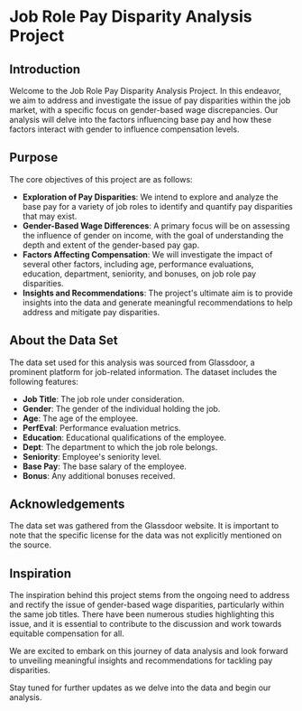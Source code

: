# Job Role Pay Disparity Analysis Project

## Introduction

Welcome to the Job Role Pay Disparity Analysis Project. In this endeavor, we aim to address and investigate the issue of pay disparities within the job market, with a specific focus on gender-based wage discrepancies. Our analysis will delve into the factors influencing base pay and how these factors interact with gender to influence compensation levels.

## Purpose

The core objectives of this project are as follows:

- **Exploration of Pay Disparities**: We intend to explore and analyze the base pay for a variety of job roles to identify and quantify pay disparities that may exist.
- **Gender-Based Wage Differences**: A primary focus will be on assessing the influence of gender on income, with the goal of understanding the depth and extent of the gender-based pay gap.
- **Factors Affecting Compensation**: We will investigate the impact of several other factors, including age, performance evaluations, education, department, seniority, and bonuses, on job role pay disparities.
- **Insights and Recommendations**: The project's ultimate aim is to provide insights into the data and generate meaningful recommendations to help address and mitigate pay disparities.

## About the Data Set

The data set used for this analysis was sourced from Glassdoor, a prominent platform for job-related information. The dataset includes the following features:

- **Job Title**: The job role under consideration.
- **Gender**: The gender of the individual holding the job.
- **Age**: The age of the employee.
- **PerfEval**: Performance evaluation metrics.
- **Education**: Educational qualifications of the employee.
- **Dept**: The department to which the job role belongs.
- **Seniority**: Employee's seniority level.
- **Base Pay**: The base salary of the employee.
- **Bonus**: Any additional bonuses received.

## Acknowledgements

The data set was gathered from the Glassdoor website. It is important to note that the specific license for the data was not explicitly mentioned on the source.

## Inspiration

The inspiration behind this project stems from the ongoing need to address and rectify the issue of gender-based wage disparities, particularly within the same job titles. There have been numerous studies highlighting this issue, and it is essential to contribute to the discussion and work towards equitable compensation for all.

We are excited to embark on this journey of data analysis and look forward to unveiling meaningful insights and recommendations for tackling pay disparities.

Stay tuned for further updates as we delve into the data and begin our analysis.
